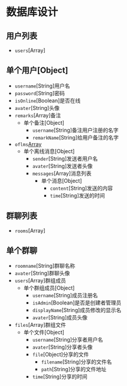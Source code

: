 # 数据库设计

## 用户列表
- `users`[Array]

## 单个用户[Object]
- `username`[String]用户名
- `password`[String]密码
- `isOnline`[Boolean]是否在线
- `avater`[String]头像
- `remarks`[Array]备注
  - 单个备注[Object]
    - `username`[String]备注用户注册的名字
    - `remarkName`[String]给用户备注的名字
- `oflms`[Array](offlineMessages简写，用户要接收的离线消息)
  - 单个离线消息[Object]
    - `sender`[String]发送者用户名
    - `avater`[String]发送者头像
    - `messages`[Array]消息列表
      - 单个消息[Object]
        - `content`[String]发送的内容
        - `time`[String]发送的时间

## 群聊列表
- `rooms`[Array]

## 单个群聊
- `roomname`[String]群聊名称
- `avater`[String]群聊头像
- `users`[Array]群组成员
  - 单个群组成员[Object]
    - `username`[String]成员注册名
    - `isAdmin`[Boolean]是否是创建者管理员
    - `displayName`[String]成员修改的显示名
    - `avater`[String]成员头像
- `files`[Array]群组文件
  - 单个文件[Object]
    - `username`[String]分享者用户名
    - `avater`[String]分享者头像
    - `file`[Object]分享的文件
      - `filename`[String]分享的文件名
      - `path`[String]分享的文件地址
    - `time`[String]分享的时间